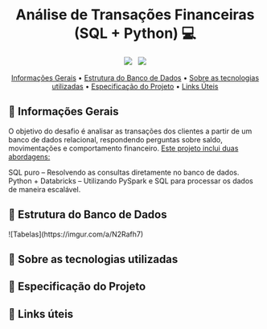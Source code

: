 <h1 align="center" style="font-weight: bold;">Análise de Transações Financeiras (SQL + Python) 💻</h1>

<p align="center">
  <img src="https://img.shields.io/badge/python-3670A0?style=for-the-badge&logo=python&logoColor=ffdd54">
  &nbsp;
  <img src="https://img.shields.io/badge/MySQL-005C84?style=for-the-badge&logo=mysql&logoColor=white">
</p>


<p align="center">
 <a href="#geral">Informações Gerais</a> • 
  <a href="#structure">Estrutura do Banco de Dados</a> •
  <a href="#technologies">Sobre as tecnologias utilizadas</a> •
 <a href="#aboutproject">Especificação do Projeto</a> •
 <a href="#helpful">Links Úteis</a>
</p>

<h2 id="geral">🚀 Informações Gerais</h2>
O objetivo do desafio é analisar as transações dos clientes a partir de um banco de dados relacional, respondendo perguntas sobre saldo, movimentações e comportamento financeiro. <ins>Este projeto inclui duas abordagens:</ins>  

SQL puro – Resolvendo as consultas diretamente no banco de dados.  
Python + Databricks – Utilizando PySpark e SQL para processar os dados de maneira escalável.

<h2 id="structure">🤖 Estrutura do Banco de Dados </h2>
![Tabelas](https://imgur.com/a/N2Rafh7)


<h2 id="technologies">🤖 Sobre as tecnologias utilizadas </h2>

<h2 id="aboutproject">📝 Especificação do Projeto</h2>

<h2 id="helpful">🔗 Links úteis</h2>
<!--
[O que é e como funciona o KNN](https://www.atlassian.com/br/git/tutorials/making-a-pull-request](https://didatica.tech/o-que-e-e-como-funciona-o-algoritmo-knn/))
[Modelos Supervisionados vs Não Supervisionados](https://www.escoladnc.com.br/blog/aprendizado-de-maquina-modelos-supervisionados-e-nao-supervisionados) -->
